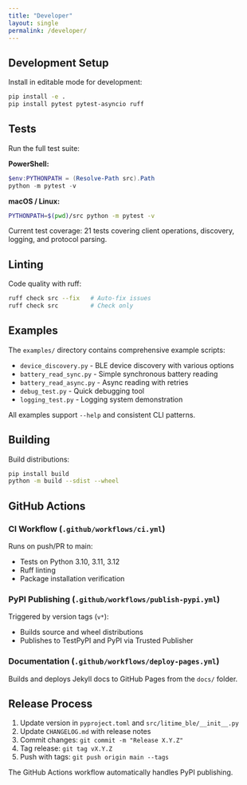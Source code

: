 ```yaml
---
title: "Developer"
layout: single
permalink: /developer/
---
```


## Development Setup

Install in editable mode for development:

```bash
pip install -e .
pip install pytest pytest-asyncio ruff
```

## Tests

Run the full test suite:

**PowerShell:**

```powershell
$env:PYTHONPATH = (Resolve-Path src).Path
python -m pytest -v
```

**macOS / Linux:**

```bash
PYTHONPATH=$(pwd)/src python -m pytest -v
```

Current test coverage: 21 tests covering client operations, discovery, logging, and protocol parsing.

## Linting

Code quality with ruff:

```bash
ruff check src --fix   # Auto-fix issues
ruff check src         # Check only
```

## Examples

The `examples/` directory contains comprehensive example scripts:

- `device_discovery.py` - BLE device discovery with various options
- `battery_read_sync.py` - Simple synchronous battery reading
- `battery_read_async.py` - Async reading with retries
- `debug_test.py` - Quick debugging tool
- `logging_test.py` - Logging system demonstration

All examples support `--help` and consistent CLI patterns.

## Building

Build distributions:

```bash
pip install build
python -m build --sdist --wheel
```

## GitHub Actions

### CI Workflow (`.github/workflows/ci.yml`)

Runs on push/PR to main:

- Tests on Python 3.10, 3.11, 3.12
- Ruff linting
- Package installation verification

### PyPI Publishing (`.github/workflows/publish-pypi.yml`)

Triggered by version tags (`v*`):

- Builds source and wheel distributions
- Publishes to TestPyPI and PyPI via Trusted Publisher

### Documentation (`.github/workflows/deploy-pages.yml`)

Builds and deploys Jekyll docs to GitHub Pages from the `docs/` folder.

## Release Process

1. Update version in `pyproject.toml` and `src/litime_ble/__init__.py`
2. Update `CHANGELOG.md` with release notes
3. Commit changes: `git commit -m "Release X.Y.Z"`
4. Tag release: `git tag vX.Y.Z`
5. Push with tags: `git push origin main --tags`

The GitHub Actions workflow automatically handles PyPI publishing.
